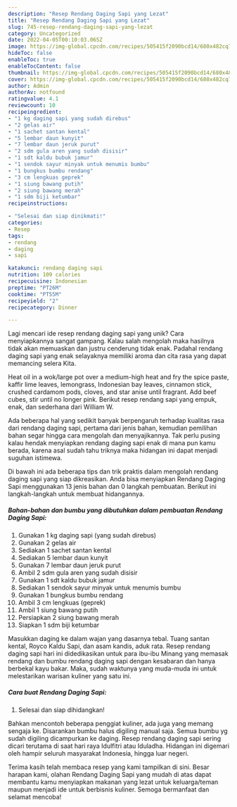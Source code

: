 ```yaml
---
description: "Resep Rendang Daging Sapi yang Lezat"
title: "Resep Rendang Daging Sapi yang Lezat"
slug: 745-resep-rendang-daging-sapi-yang-lezat
category: Uncategorized
date: 2022-04-05T00:10:03.065Z
image: https://img-global.cpcdn.com/recipes/505415f2090bcd14/680x482cq70/rendang-daging-sapi-foto-resep-utama.jpg
hideToc: false
enableToc: true
enableTocContent: false
thumbnail: https://img-global.cpcdn.com/recipes/505415f2090bcd14/680x482cq70/rendang-daging-sapi-foto-resep-utama.jpg
cover: https://img-global.cpcdn.com/recipes/505415f2090bcd14/680x482cq70/rendang-daging-sapi-foto-resep-utama.jpg
author: Admin
authorAv: notfound
ratingvalue: 4.1
reviewcount: 10
recipeingredient:
- "1 kg daging sapi yang sudah direbus"
- "2 gelas air"
- "1 sachet santan kental"
- "5 lembar daun kunyit"
- "7 lembar daun jeruk purut"
- "2 sdm gula aren yang sudah disisir"
- "1 sdt kaldu bubuk jamur"
- "1 sendok sayur minyak untuk menumis bumbu"
- "1 bungkus bumbu rendang"
- "3 cm lengkuas geprek"
- "1 siung bawang putih"
- "2 siung bawang merah"
- "1 sdm biji ketumbar"
recipeinstructions:

- "Selesai dan siap dinikmati!"
categories:
- Resep
tags:
- rendang
- daging
- sapi

katakunci: rendang daging sapi 
nutrition: 109 calories
recipecuisine: Indonesian
preptime: "PT26M"
cooktime: "PT55M"
recipeyield: "2"
recipecategory: Dinner

---
```





Lagi mencari ide resep rendang daging sapi yang unik? Cara menyiapkannya sangat gampang. Kalau salah mengolah maka hasilnya tidak akan memuaskan dan justru cenderung tidak enak. Padahal rendang daging sapi yang enak selayaknya memiliki aroma dan cita rasa yang dapat memancing selera Kita.





Heat oil in a wok/large pot over a medium-high heat and fry the spice paste, kaffir lime leaves, lemongrass, Indonesian bay leaves, cinnamon stick, crushed cardamom pods, cloves, and star anise until fragrant. Add beef cubes, stir until no longer pink. Berikut resep rendang sapi yang empuk, enak, dan sederhana dari William W.

Ada beberapa hal yang sedikit banyak berpengaruh terhadap kualitas rasa dari rendang daging sapi, pertama dari jenis bahan, kemudian pemilihan bahan segar hingga cara mengolah dan menyajikannya. Tak perlu pusing kalau hendak menyiapkan rendang daging sapi enak di mana pun kamu berada, karena asal sudah tahu triknya maka hidangan ini dapat menjadi suguhan istimewa.






Di bawah ini ada beberapa tips dan trik praktis dalam mengolah rendang daging sapi yang siap dikreasikan. Anda bisa menyiapkan Rendang Daging Sapi menggunakan 13 jenis bahan dan 0 langkah pembuatan. Berikut ini langkah-langkah untuk membuat hidangannya.

<!--inarticleads1-->

##### Bahan-bahan dan bumbu yang dibutuhkan dalam pembuatan Rendang Daging Sapi:

1. Gunakan 1 kg daging sapi (yang sudah direbus)
1. Gunakan 2 gelas air
1. Sediakan 1 sachet santan kental
1. Sediakan 5 lembar daun kunyit
1. Gunakan 7 lembar daun jeruk purut
1. Ambil 2 sdm gula aren yang sudah disisir
1. Gunakan 1 sdt kaldu bubuk jamur
1. Sediakan 1 sendok sayur minyak untuk menumis bumbu
1. Gunakan 1 bungkus bumbu rendang
1. Ambil 3 cm lengkuas (geprek)
1. Ambil 1 siung bawang putih
1. Persiapkan 2 siung bawang merah
1. Siapkan 1 sdm biji ketumbar


Masukkan daging ke dalam wajan yang dasarnya tebal. Tuang santan kental, Royco Kaldu Sapi, dan asam kandis, aduk rata. Resep rendang daging sapi hari ini didedikasikan untuk para ibu-ibu Minang yang memasak rendang dan bumbu rendang daging sapi dengan kesabaran dan hanya berbekal kayu bakar. Maka, sudah waktunya yang muda-muda ini untuk melestarikan warisan kuliner yang satu ini. 

<!--inarticleads2-->

##### Cara buat Rendang Daging Sapi:


1. Selesai dan siap dihidangkan!

Bahkan mencontoh beberapa penggiat kuliner, ada juga yang memang sengaja ke. Disarankan bumbu halus digiling manual saja. Semua bumbu yg sudah digiling dicampurkan ke daging. Resep rendang daging sapi sering dicari terutama di saat hari raya Idulfitri atau Iduladha. Hidangan ini digemari oleh hampir seluruh masyarakat Indonesia, hingga luar negeri. 

Terima kasih telah membaca resep yang kami tampilkan di sini. Besar harapan kami, olahan Rendang Daging Sapi yang mudah di atas dapat membantu kamu menyiapkan makanan yang lezat untuk keluarga/teman maupun menjadi ide untuk berbisnis kuliner. Semoga bermanfaat dan selamat mencoba!
